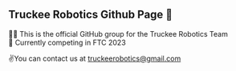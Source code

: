 ## Truckee Robotics Github Page 👋

🙋‍♀️ This is the official GitHub group for the Truckee Robotics Team  
🍿 Currently competing in FTC 2023  

✌️You can contact us at truckeerobotics@gmail.com
